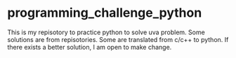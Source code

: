 # programming_challenge_python

This is my repisotory to practice python to solve uva problem. Some solutions are from repisotories. Some are translated from c/c++ to python.
If there exists a better solution, I am open to make change. 
